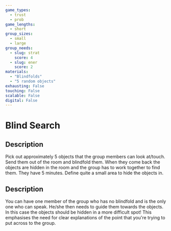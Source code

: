```yaml
---
game_types:
  - trust
  - prob
game_lengths:
  - short
group_sizes:
  - small
  - large
group_needs:
  - slug: strat
    score: 4
  - slug: ener
    score: 2
materials:
  - "Blindfolds"
  - "5 random objects"
exhausting: False
touching: False
scalable: False
digital: False
---
```

# Blind Search

## Description
Pick out approximately 5 objects that the group members can look at/touch. Send them out of the room and blindfold them. When they come back the objects are hidden in the room and the group has to work together to find them. They have 5 minutes. Define quite a small area to hide the objects in.

## Description
You can have one member of the group who has no blindfold and is the only one who can speak. He/she then needs to guide them towards the objects. In this case the objects should be hidden in a more difficult spot! This emphasises the need for clear explanations of the point that you're trying to put across to the group.
